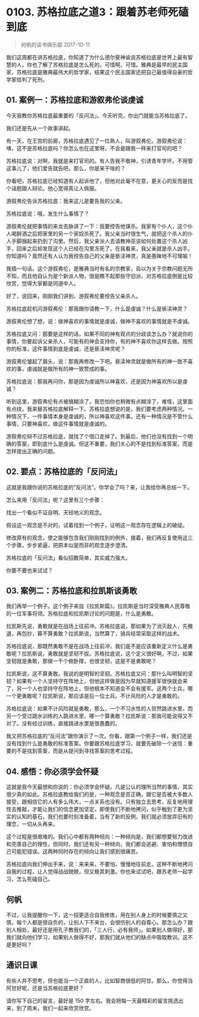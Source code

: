 # 0103. 苏格拉底之道3：跟着苏老师死磕到底
> 何帆的读书俱乐部
2017-10-11

我们这周都在讲苏格拉底，你知道了为什么德尔斐神谕说苏格拉底是世界上最有智慧的人，你也了解了苏格拉底是怎么死的。可惜啊，可惜。雅典是最早的民主国家，苏格拉底是雅典最伟大的哲学家，结果这个民主国家还把自己最值得自豪的哲学家给判了死刑。

## 01. 案例一：苏格拉底和游叙弗伦谈虔诚

今天我教你苏格拉底最重要的「反问法」。今天听完，你出门就能当苏格拉底了。

我们还是先从一个故事讲起。

有一天，在王宫的前廊，苏格拉底遇见了一位熟人，叫游叙弗伦。游叙弗伦说：咦，这不是苏格拉底吗？你怎么也在这里呀。不会是跟我一样来打官司的吧？

苏格拉底说：对啊，我就是来打官司的。有人告我不敬神，引诱青年学坏。不用管这事儿了，他们爱告就告吧。那么，你是来干啥的？

你看吧，苏格拉底已经知道有人起诉他了，但他对此毫不在意，更关心的反而是找个话题跟人辩论。他心宽得真让人佩服。

游叙弗伦告诉苏格拉底：我来这儿是要告我的父亲。

苏格拉底说：哦，发生什么事情了？

游叙弗伦就把事情的来龙去脉讲了一下：我要控告他谋杀。我家有个仆人，这个仆人喝醉酒之后把家里的另一个家奴杀死了。我父亲当时很生气，就把这个杀人的仆人手脚捆起来扔到了沟里。然后，我父亲派人去请教神巫该如何处置这个杀人凶手，回来之后却发现这个人已经在沟里冻死了。在我看来，我父亲就是杀人凶手。你知道吗？竟然还有人认为我控告自己的父亲是亵渎神灵，真是愚昧地不可理喻！

我插一句话。这个游叙弗伦，是雅典当时有名的宗教家，自以为关于宗教问题无所不知，而且他自认为是个新派人物，很是瞧不起那些守旧派，对苏格拉底倒是比较欣赏，觉得大家都是同道中人。

好了，说回来，刚刚我们讲到，游叙弗伦要控告父亲杀人。

苏格拉底趁机问游叙弗伦：那我跟你请教一下，什么是虔诚？什么是亵渎神灵？

游叙弗伦想了想，说：做神喜欢的事情就是虔诚，做神不喜欢的事情就是不虔诚。

苏格拉底又问：那要是这样的话，如果不同的神有观点的分歧该怎么办？就说你的事情，你要起诉父亲杀人，可能有的神会支持你，有的神不喜欢你这样去做。按照你的标准，这件事情到底是虔诚，还是亵渎神灵呢？

游叙弗伦皱起了眉头，说：那我再修改一下吧。亵渎神灵就是做所有的神一致不喜欢的事，虔诚就是做所有的神一致赞成的事。

苏格拉底说：那我再问你，那是因为虔诚所以神喜欢，还是因为神喜欢所以是虔诚？

听到这里，游叙弗伦有点被搞糊涂了。我恐怕你也稍微有点糊涂了，难怪，这里面有点绕，我来替苏格拉底解释一下。苏格拉底想说的是，我们要考虑两种情况。一种情况下，一件事情本身是虔诚的，所以神喜欢这件事。还有一种情况是不管什么事情，只要神喜欢，做这件事情就是虔诚的。

游叙弗伦辩不过苏格拉底，就找了个借口走掉了。到最后，他们也没有找到一个明确的答案，即到底什么是虔诚。但这不重要，我们关心的不是找到标准答案，而是怎样提出正确的问题。

## 02. 要点：苏格拉底的「反问法」

这就是我跟你说的苏格拉底的“反问法”。你学会了吗？来，让我给你再总结一下。

怎么来用「反问法」呢？这里有三个步骤：

找出一个看似不证自明、天经地义的观念。

假设这一观念是不对的，试着找到一个例子，证明这一观念存在逻辑上的破绽。

修改原有的观念，使之能够包含我们刚刚找到的例外，接着，我们再反复使用这三个步骤，步步紧逼，把原本似是而非的观念逐步澄清。

苏格拉底的「反问法」看似招数简单，其实威力强大。

你要不要也来试试？

## 03. 案例二：苏格拉底和拉凯斯谈勇敢

我们再举一个例子。这个例子来自《拉凯斯篇》。拉凯斯是当时深受雅典人民尊敬的一位军事将领。苏格拉底和拉凯斯讨论的问题是，什么是勇敢。

拉凯斯先说，勇敢就是在战场上往前冲。苏格拉底说，那如果为了消灭敌人，先撤退，再包抄，算不算勇敢？拉凯斯说，当然算了，骑兵经常采取这样的战术。

苏格拉底说，那既然勇敢不是在战场上往前冲，我们是不是应该重新定义什么是勇敢呢？拉凯斯说，勇敢就是坚韧不拔。苏格拉底说，这个定义很好啊，不过，如果坚韧就是勇敢，那做一千个俯卧撑，也很坚韧，这是不是勇敢呢？

拉凯斯说，这不算勇敢。我说的是明智的坚韧。苏格拉底又问：那什么叫明智的坚韧？如果有一个人坚持守在阵地上，但他这样做是因为早就知道援军很快就会来了，另一个人也坚持守在阵地上，但他根本不知道会不会有援军。这两个士兵，哪一个更勇敢呢？拉凯斯说，那应该是后一位士兵。不计风险的人才是勇敢的。

苏格拉底说：如果不计风险就是勇敢，那么，一个不习水性的人贸然跳进水里，而另一个受过跳水训练的人跳进水里，哪一个算勇敢？拉凯斯说：那我可能说得又不对了。没有经过训练，直接跳进水里是很愚蠢的。

我又把苏格拉底的“反问法”跟你演示了一次。你看，跟第一个例子一样，我们还是没有找到什么是勇敢的标准答案。你要跟苏格拉底学习，就要先破除一个迷信：重要的不是找到答案，而是从提问到寻找答案的思考过程。

## 04. 感悟：你必须学会怀疑

这就是我今天最想和你说的：你必须学会怀疑。凡是公认的理所当然的事情，其实很少真的如此。苏格拉底教给我们的是，一种观念是否正确，跟它是否被大多数人接受，跟相信它的人有多么伟大，一点关系也没有。只有独立去思考，反复地用理性去推敲，才能让我们的信念更加坚定。即使我们不断地拷问，似乎触到了更为坚实的认知的基石，我们也要时刻准备着，当有了新的反例，我们就必须放弃旧有的理念，一切从头再来。

这个过程是很艰难的。我们心中都有两种倾向：一种倾向是，我们都想要努力改进和完善自己的理性，但同时，我们还有另一种倾向，我们都会逃避、害怕和憎恨自己可能犯错误。这两种同时存在的倾向让我们感到很痛苦。

苏格拉底向我们伸出手来，说：来来来，不要怕，慢慢地往前走。这种不断地拷问自我的过程，让人觉得战战兢兢，但又极其刺激。你也来试试吧，跟苏老师一起学习，怎么死磕自己。

## 何帆

不过，让我提醒你一下，这一招更适合自我修炼，用在别人身上的时候要慎之又慎。每个人都是很自负的，让别人下不来台，会很伤别人的自尊心。那怎么办？跟别人相处，最好还是用孔子教我们的，「三人行，必有我师」。如果别人做得好，那我们就向他们学习，如果别人做得不好，那我们就从他们的缺点中吸取教训。这不是更好吗？

## 通识日课

有些人并不思考，但也能当一个正直的人，比如智商很低的阿甘。那么，你觉得当阿甘好呢，还是当苏格拉底更好？

请你写下自己的留言，最好是 150 字左右。我会把每一天最精彩的留言挑选出来，到了周末，我们一起来欣赏欣赏。



